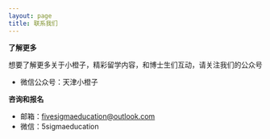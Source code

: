 ```yaml
---
layout: page
title: 联系我们
---
```


**了解更多**

想要了解更多关于小橙子，精彩留学内容，和博士生们互动，请关注我们的公众号

- 微信公众号：天津小橙子

**咨询和报名**

- 邮箱：fivesigmaeducation@outlook.com
- 微信：5sigmaeducation
